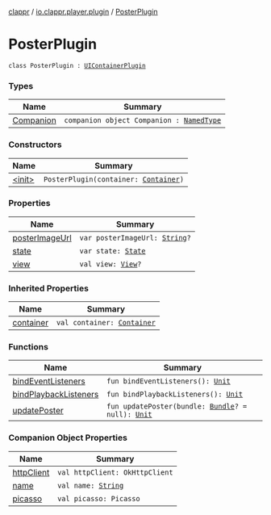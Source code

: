 [clappr](../../index.md) / [io.clappr.player.plugin](../index.md) / [PosterPlugin](./index.md)

# PosterPlugin

`class PosterPlugin : `[`UIContainerPlugin`](../../io.clappr.player.plugin.container/-u-i-container-plugin/index.md)

### Types

| Name | Summary |
|---|---|
| [Companion](-companion/index.md) | `companion object Companion : `[`NamedType`](../../io.clappr.player.base/-named-type/index.md) |

### Constructors

| Name | Summary |
|---|---|
| [&lt;init&gt;](-init-.md) | `PosterPlugin(container: `[`Container`](../../io.clappr.player.components/-container/index.md)`)` |

### Properties

| Name | Summary |
|---|---|
| [posterImageUrl](poster-image-url.md) | `var posterImageUrl: `[`String`](https://kotlinlang.org/api/latest/jvm/stdlib/kotlin/-string/index.html)`?` |
| [state](state.md) | `var state: `[`State`](../-plugin/-state/index.md) |
| [view](view.md) | `val view: `[`View`](https://developer.android.com/reference/android/view/View.html)`?` |

### Inherited Properties

| Name | Summary |
|---|---|
| [container](../../io.clappr.player.plugin.container/-u-i-container-plugin/container.md) | `val container: `[`Container`](../../io.clappr.player.components/-container/index.md) |

### Functions

| Name | Summary |
|---|---|
| [bindEventListeners](bind-event-listeners.md) | `fun bindEventListeners(): `[`Unit`](https://kotlinlang.org/api/latest/jvm/stdlib/kotlin/-unit/index.html) |
| [bindPlaybackListeners](bind-playback-listeners.md) | `fun bindPlaybackListeners(): `[`Unit`](https://kotlinlang.org/api/latest/jvm/stdlib/kotlin/-unit/index.html) |
| [updatePoster](update-poster.md) | `fun updatePoster(bundle: `[`Bundle`](https://developer.android.com/reference/android/os/Bundle.html)`? = null): `[`Unit`](https://kotlinlang.org/api/latest/jvm/stdlib/kotlin/-unit/index.html) |

### Companion Object Properties

| Name | Summary |
|---|---|
| [httpClient](http-client.md) | `val httpClient: OkHttpClient` |
| [name](name.md) | `val name: `[`String`](https://kotlinlang.org/api/latest/jvm/stdlib/kotlin/-string/index.html) |
| [picasso](picasso.md) | `val picasso: Picasso` |
